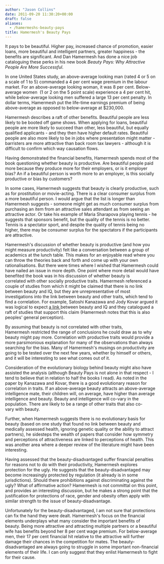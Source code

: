 ```yaml
---
author: "Jason Collins"
date: 2011-09-20 11:30:20+00:00
draft: false
aliases:
  - /hamermeshs-beauty-pays
title: Hamermesh's Beauty Pays
---
```


It pays to be beautiful. Higher pay, increased chance of promotion, easier loans, more beautiful and intelligent partners, greater happiness - the benefits are significant. And Dan Hamermesh has done a nice job cataloguing these perks in his new book *Beauty Pays: Why Attractive People Are More Successful*.

In one United States study, an above-average looking man (rated 4 or 5 on a scale of 1 to 5) commanded a 4 per cent wage premium in the labour market. For an above-average looking woman, it was 8 per cent. Below-average women  (1 or 2 on the 5 point scale) experience a 4 per cent hit, while below-average looking men suffered a large 13 per cent penalty. In dollar terms, Hamermesh put the life-time earnings premium of being above-average as opposed to below-average at $230,000.

Hamermesh describes a raft of other benefits. Beautiful people are less likely to be booted off game shows. When applying for loans, beautiful people are more likely to succeed than other, less beautiful, but equally qualified applicants - and they then have higher default rates. Beautiful people are also more likely to be in jobs where presentation might matter - barristers are more attractive than back room tax lawyers - although it is difficult to confirm which way causation flows.

Having demonstrated the financial benefits, Hamermesh spends most of the book questioning whether beauty is productive. Are beautiful people paid more because they produce more for their employers, or is it employer bias? An if a beautiful person is worth more to an employer, is this socially productive or bias by customers?

In some cases, Hamermesh suggests that beauty is clearly productive, such as for prostitution or movie-acting. There is a clear consumer surplus from a more beautiful person. I would argue that the list is longer than Hamermesh suggests - someone might get as much consumer surplus from purchasing an item from an attractive sales attendant as from seeing an attractive actor. Or take his example of Maria Sharapova playing tennis - he suggests that sponsors benefit, but the quality of the tennis is no better. Tennis is a spectator sport, and despite the quality of tennis being no higher, there may be consumer surplus for the spectators if the participants are attractive.

Hamermesh's discussion of whether beauty is productive (and how you might measure productivity) felt like a conversation between a group of academics at the lunch table. This makes for an enjoyable read where you can throw the theories back and forth and come up with your own rationalisations. But there were times where I wished that Hamermesh could have nailed an issue in more depth. One point where more detail would have benefited the book was in his discussion of whether beauty is correlated with other socially productive traits. Hamermesh referenced a couple of studies from which it might be claimed that there is no link between beauty and IQ, but they are unrepresentative of most investigations into the link between beauty and other traits, which tend to find a correlation. For example, Satoshi Kanazawa and Jody Kovar argued it was logical to expect [a link ](https://doi.org/10.1016/j.intell.2004.03.003)between beauty and IQ and they catalogued a raft of studies that support this claim (Hamermesh notes that this is also peoples' general perception).

By assuming that beauty is not correlated with other traits, Hamermesh restricted the range of conclusions he could draw as to why beauty might pay more. Correlation with productive traits would provide a more parsimonious explanation for many of the observations than always searching for the bias. Many of Hamermesh's musings on productivity are going to be tested over the next few years, whether by himself or others, and it will be interesting to see what comes out of it.

Consideration of the evolutionary biology behind beauty might also have assisted the analysis (although Beauty Pays is not alone in that respect - I tend to believe that in relation to half the books I read). As noted in the paper by Kanazawa and Kovar, there is a good evolutionary reason for correlation in traits. If an above-average beauty attracts an above-average intelligence mate, their children will, on average, have higher than average intelligence and beauty. Beauty and intelligence will co-vary in the population. There are likely to be a range of other traits that also co-vary with beauty.

Further, when Hamermesh suggests there is no evolutionary basis for beauty (based on one study that found no link between beauty and medically assessed health, ignoring genetic quality or the ability to attract partners), he sidesteps the wealth of papers that consider how symmetry and perceptions of attractiveness are linked to perceptions of health. This was another area where a deeper review of the literature might have been interesting.

Having assessed that the beauty-disadvantaged suffer financial penalties for reasons not to do with their productivity, Hamermesh explores protection for the ugly. He suggests that the beauty-disadvantaged may become increasingly protected by regulation (it already is in some jurisdictions). Should there prohibitions against discriminating against the ugly? What of affirmative action? Hamermesh is not committal on this point, and provides an interesting discussion, but he makes a strong point that the justification for protections of race, gender and obesity often apply with similar strength to the issue of beauty-disadvantage.

Unfortunately for the beauty-disadvantaged, I am not sure that protections can fix the hand they were dealt. Hamermesh's focus on the financial elements underplays what many consider the important benefits of beauty. Being more attractive and attracting multiple partners or a beautiful wife has benefits beyond her 8 per cent wage premium. For below-average men, their 17 per cent financial hit relative to the attractive will further damage their chances in the competition for mates. The beauty-disadvantaged are always going to struggle in some important non-financial elements of their life. I can only suggest that they enlist Hamermesh to fight for their cause.
